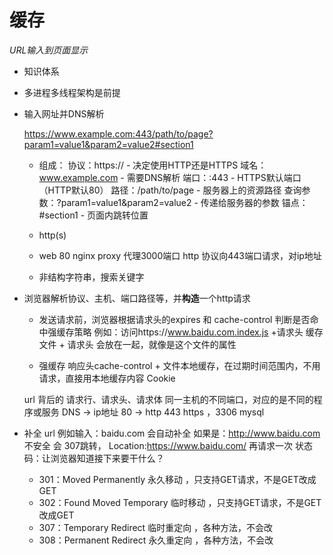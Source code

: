 # 缓存

*URL输入到页面显示*

- 知识体系
- 多进程多线程架构是前提
- 输入网址并DNS解析
  
  https://www.example.com:443/path/to/page?param1=value1&param2=value2#section1
  - 组成：
      协议：https:// - 决定使用HTTP还是HTTPS
      域名：www.example.com - 需要DNS解析
      端口：:443 - HTTPS默认端口（HTTP默认80）
      路径：/path/to/page - 服务器上的资源路径
      查询参数：?param1=value1&param2=value2 - 传递给服务器的参数
      锚点：#section1 - 页面内跳转位置

  - http(s)
  - web 80 nginx proxy 代理3000端口
    http 协议向443端口请求，对ip地址
  - 非结构字符串，搜索关键字

- 浏览器解析协议、主机、端口路径等，并**构造**一个http请求

  - 发送请求前，浏览器根据请求头的expires 和 cache-control 判断是否命中强缓存策略
    例如：访问https://www.baidu.com.index.js +请求头
    缓存文件 + 请求头 会放在一起，就像是这个文件的属性

  - 强缓存
    响应头cache-control + 文件本地缓存，在过期时间范围内，不用请求，直接用本地缓存内容
  Cookie

  url 背后的 请求行、请求头、请求体
  同一主机的不同端口，对应的是不同的程序或服务
  DNS -> ip地址 80 -> http 443 https ，3306 mysql
- 补全 url
  例如输入：baidu.com 会自动补全
  如果是：http://www.baidu.com 不安全
  会 307跳转， Location:https://www.baidu.com/ 再请求一次
  状态码：让浏览器知道接下来要干什么？
   - 301：Moved Permanently      永久移动 ，只支持GET请求，不是GET改成GET
   - 302：Found Moved Temporary  临时移动 ，只支持GET请求，不是GET改成GET
   - 307：Temporary Redirect     临时重定向 ，各种方法，不会改
   - 308：Permanent Redirect     永久重定向 ，各种方法，不会改


    